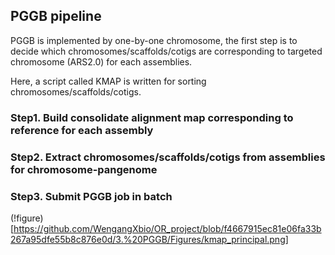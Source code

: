## PGGB pipeline

PGGB is implemented by one-by-one chromosome, the first step is to decide which chromosomes/scaffolds/cotigs are corresponding to targeted chromosome (ARS2.0) for each assemblies.

Here, a script called KMAP is written for sorting chromosomes/scaffolds/cotigs.

### Step1. Build consolidate alignment map corresponding to reference for each assembly
### Step2. Extract chromosomes/scaffolds/cotigs from assemblies for chromosome-pangenome
### Step3. Submit PGGB job in batch

(!figure)[https://github.com/WengangXbio/OR_project/blob/f4667915ec81e06fa33b267a95dfe55b8c876e0d/3.%20PGGB/Figures/kmap_principal.png]
